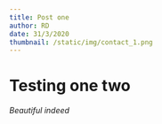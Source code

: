 ```yaml
---
title: Post one
author: RD
date: 31/3/2020
thumbnail: /static/img/contact_1.png
---
```


# Testing one two

*Beautiful indeed*